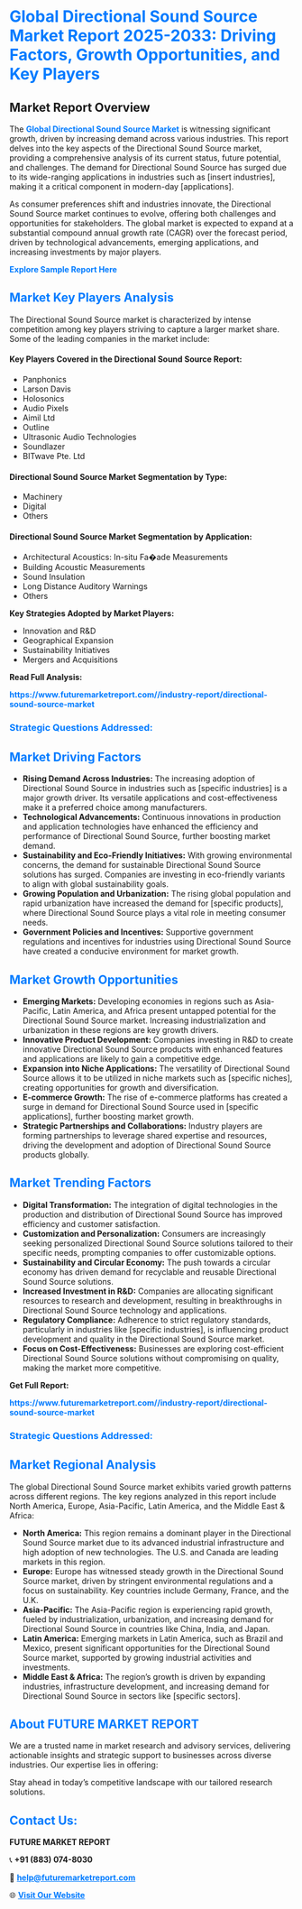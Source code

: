 <h1 style="color: #007BFF;">Global Directional Sound Source Market Report 2025-2033: Driving Factors, Growth Opportunities, and Key Players</h1>

<section id="overview">
<h2>Market Report Overview</h2>
<p>The <a href="https://www.futuremarketreport.com//industry-report/directional-sound-source-market" style="color: #007BFF; text-decoration: none;"><strong>Global Directional Sound Source Market</strong></a> is witnessing significant growth, driven by increasing demand across various industries. This report delves into the key aspects of the Directional Sound Source market, providing a comprehensive analysis of its current status, future potential, and challenges. The demand for Directional Sound Source has surged due to its wide-ranging applications in industries such as [insert industries], making it a critical component in modern-day [applications].</p>
<p>As consumer preferences shift and industries innovate, the Directional Sound Source market continues to evolve, offering both challenges and opportunities for stakeholders. The global market is expected to expand at a substantial compound annual growth rate (CAGR) over the forecast period, driven by technological advancements, emerging applications, and increasing investments by major players.</p>
</section>

<section id="overview">
<p><a href="https://www.futuremarketreport.com//request-sample/reportId=52880" style="color: #007BFF; text-decoration: none;"><strong>Explore Sample Report Here</strong></a></p>
</section>

<section id="key-players">
<h2 style="color: #007BFF;">Market Key Players Analysis</h2>
<p>The Directional Sound Source market is characterized by intense competition among key players striving to capture a larger market share. Some of the leading companies in the market include:</p>
<h4>Key Players Covered in the Directional Sound Source Report:</h4>
<ul><li>Panphonics</li><li>Larson Davis</li><li>Holosonics</li><li>Audio Pixels</li><li>Aimil Ltd</li><li>Outline</li><li>Ultrasonic Audio Technologies</li><li>Soundlazer</li><li>BITwave Pte. Ltd</li></ul>
<h4>Directional Sound Source Market Segmentation by Type:</h4>
<ul><li>Machinery</li><li>Digital</li><li>Others</li></ul>

<h4>Directional Sound Source Market Segmentation by Application:</h4>
<ul><li>Architectural Acoustics: In-situ Fa�ade Measurements</li><li>Building Acoustic Measurements</li><li>Sound Insulation</li><li>Long Distance Auditory Warnings</li><li>Others</li></ul>
<p><strong>Key Strategies Adopted by Market Players:</strong></p>
<ul>
<li>Innovation and R&D</li>
<li>Geographical Expansion</li>
<li>Sustainability Initiatives</li>
<li>Mergers and Acquisitions</li>
</ul>
</section>

<section>
<p><strong>Read Full Analysis: </strong></p><a href="https://www.futuremarketreport.com//industry-report/directional-sound-source-market" style="color: #007BFF; text-decoration: none;"><strong>https://www.futuremarketreport.com//industry-report/directional-sound-source-market</strong></a>
<h3 style="color: #007BFF;">Strategic Questions Addressed:</h3>
</section>

<section id="driving-factors">
<h2 style="color: #007BFF;">Market Driving Factors</h2>
<ul>
<li><strong>Rising Demand Across Industries:</strong> The increasing adoption of Directional Sound Source in industries such as [specific industries] is a major growth driver. Its versatile applications and cost-effectiveness make it a preferred choice among manufacturers.</li>
<li><strong>Technological Advancements:</strong> Continuous innovations in production and application technologies have enhanced the efficiency and performance of Directional Sound Source, further boosting market demand.</li>
<li><strong>Sustainability and Eco-Friendly Initiatives:</strong> With growing environmental concerns, the demand for sustainable Directional Sound Source solutions has surged. Companies are investing in eco-friendly variants to align with global sustainability goals.</li>
<li><strong>Growing Population and Urbanization:</strong> The rising global population and rapid urbanization have increased the demand for [specific products], where Directional Sound Source plays a vital role in meeting consumer needs.</li>
<li><strong>Government Policies and Incentives:</strong> Supportive government regulations and incentives for industries using Directional Sound Source have created a conducive environment for market growth.</li>
</ul>
</section>

<section id="growth-opportunities">
<h2 style="color: #007BFF;">Market Growth Opportunities</h2>
<ul>
<li><strong>Emerging Markets:</strong> Developing economies in regions such as Asia-Pacific, Latin America, and Africa present untapped potential for the Directional Sound Source market. Increasing industrialization and urbanization in these regions are key growth drivers.</li>
<li><strong>Innovative Product Development:</strong> Companies investing in R&D to create innovative Directional Sound Source products with enhanced features and applications are likely to gain a competitive edge.</li>
<li><strong>Expansion into Niche Applications:</strong> The versatility of Directional Sound Source allows it to be utilized in niche markets such as [specific niches], creating opportunities for growth and diversification.</li>
<li><strong>E-commerce Growth:</strong> The rise of e-commerce platforms has created a surge in demand for Directional Sound Source used in [specific applications], further boosting market growth.</li>
<li><strong>Strategic Partnerships and Collaborations:</strong> Industry players are forming partnerships to leverage shared expertise and resources, driving the development and adoption of Directional Sound Source products globally.</li>
</ul>
</section>

<section id="trending-factors">
<h2 style="color: #007BFF;">Market Trending Factors</h2>
<ul>
<li><strong>Digital Transformation:</strong> The integration of digital technologies in the production and distribution of Directional Sound Source has improved efficiency and customer satisfaction.</li>
<li><strong>Customization and Personalization:</strong> Consumers are increasingly seeking personalized Directional Sound Source solutions tailored to their specific needs, prompting companies to offer customizable options.</li>
<li><strong>Sustainability and Circular Economy:</strong> The push towards a circular economy has driven demand for recyclable and reusable Directional Sound Source solutions.</li>
<li><strong>Increased Investment in R&D:</strong> Companies are allocating significant resources to research and development, resulting in breakthroughs in Directional Sound Source technology and applications.</li>
<li><strong>Regulatory Compliance:</strong> Adherence to strict regulatory standards, particularly in industries like [specific industries], is influencing product development and quality in the Directional Sound Source market.</li>
<li><strong>Focus on Cost-Effectiveness:</strong> Businesses are exploring cost-efficient Directional Sound Source solutions without compromising on quality, making the market more competitive.</li>
</ul>
</section>

<section>
<p><strong>Get Full Report: </strong></p><a href="https://www.futuremarketreport.com//industry-report/directional-sound-source-market" style="color: #007BFF; text-decoration: none;"><strong>https://www.futuremarketreport.com//industry-report/directional-sound-source-market</strong></a>
<h3 style="color: #007BFF;">Strategic Questions Addressed:</h3>
</section>


<section id="regional-analysis">
<h2 style="color: #007BFF;">Market Regional Analysis</h2>
<p>The global Directional Sound Source market exhibits varied growth patterns across different regions. The key regions analyzed in this report include North America, Europe, Asia-Pacific, Latin America, and the Middle East & Africa:</p>
<ul>
<li><strong>North America:</strong> This region remains a dominant player in the Directional Sound Source market due to its advanced industrial infrastructure and high adoption of new technologies. The U.S. and Canada are leading markets in this region.</li>
<li><strong>Europe:</strong> Europe has witnessed steady growth in the Directional Sound Source market, driven by stringent environmental regulations and a focus on sustainability. Key countries include Germany, France, and the U.K.</li>
<li><strong>Asia-Pacific:</strong> The Asia-Pacific region is experiencing rapid growth, fueled by industrialization, urbanization, and increasing demand for Directional Sound Source in countries like China, India, and Japan.</li>
<li><strong>Latin America:</strong> Emerging markets in Latin America, such as Brazil and Mexico, present significant opportunities for the Directional Sound Source market, supported by growing industrial activities and investments.</li>
<li><strong>Middle East & Africa:</strong> The region’s growth is driven by expanding industries, infrastructure development, and increasing demand for Directional Sound Source in sectors like [specific sectors].</li>
</ul>
</section>

<footer>
<h2 style="color: #007BFF;">About FUTURE MARKET REPORT</h2>
<p>We are a trusted name in market research and advisory services, delivering actionable insights and strategic support to businesses across diverse industries. Our expertise lies in offering:</p>

<p>Stay ahead in today’s competitive landscape with our tailored research solutions.</p>

<h2 style="color: #007BFF;">Contact Us:</h2>
<p><strong>FUTURE MARKET REPORT</strong></p>
<p>📞 <strong>+91 (883) 074-8030</strong></p>
<p>📧 <strong><a href="mailto:help@futuremarketreport.com" style="color: #007BFF;">help@futuremarketreport.com</a></strong></p>
<p>🌐 <strong><a href="https://www.futuremarketreport.com/" style="color: #007BFF;">Visit Our Website</a></strong></p>
</footer>